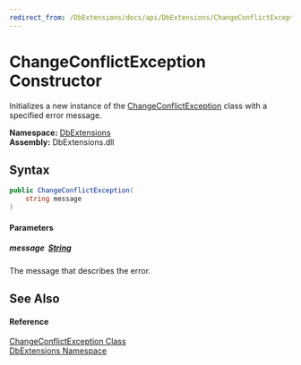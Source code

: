 ```yaml
---
redirect_from: /DbExtensions/docs/api/DbExtensions/ChangeConflictException/_ctor.html
---
```


ChangeConflictException Constructor
===================================
Initializes a new instance of the [ChangeConflictException][1] class with a specified error message.
  
**Namespace:** [DbExtensions][2]  
**Assembly:** DbExtensions.dll

Syntax
------

```csharp
public ChangeConflictException(
	string message
)
```

#### Parameters

##### *message*  [String][3]
The message that describes the error.


See Also
--------

#### Reference
[ChangeConflictException Class][1]  
[DbExtensions Namespace][2]  

[1]: README.md
[2]: ../README.md
[3]: https://learn.microsoft.com/dotnet/api/system.string